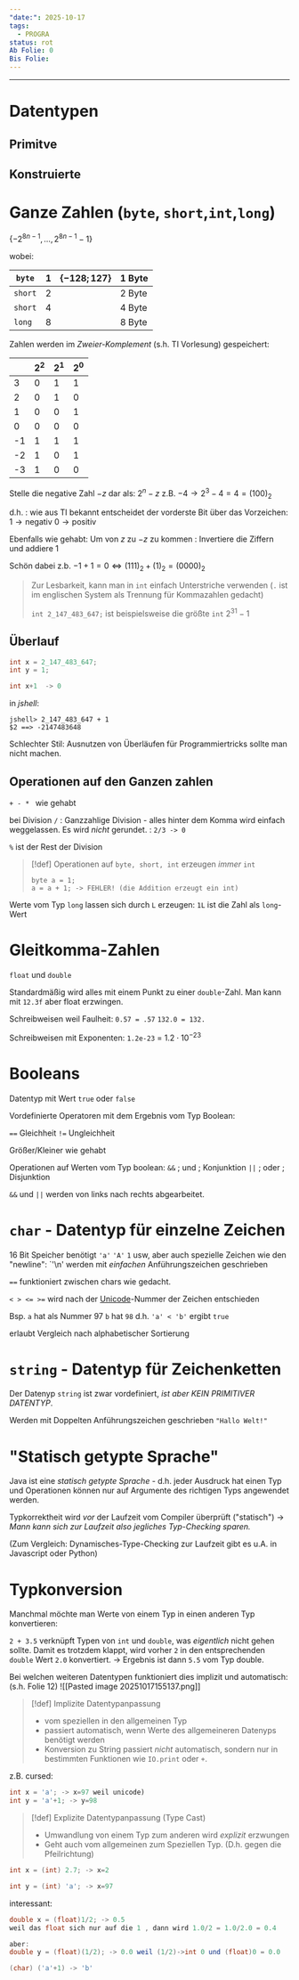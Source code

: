 ```yaml
---
"date:": 2025-10-17
tags:
  - PROGRA
status: rot
Ab Folie: 0
Bis Folie:
---
```

---

# Datentypen

## Primitve

## Konstruierte



# Ganze Zahlen (`byte`, `short`,`int`,`long`)

$\{ -2^{8n-1} ,\dots,2^{8n-1}-1\}$

wobei:

| `byte`  | 1   | $\{ -128;127 \}$ | 1 Byte |
| ------- | --- | ---------------- | ------ |
| `short` | 2   |                  | 2 Byte |
| `short` | 4   |                  | 4 Byte |
| `long`  | 8   |                  | 8 Byte |
Zahlen werden im *Zweier-Komplement* (s.h. TI Vorlesung) gespeichert:

|     | $2^{2}$ | $2^{1}$ | $2^{0}$ |
| --- | ------- | ------- | ------- |
| 3   | 0       | 1       | 1       |
| 2   | 0       | 1       | 0       |
| 1   | 0       | 0       | 1       |
| 0   | 0       | 0       | 0       |
| -1  | 1       | 1       | 1       |
| -2  | 1       | 0       | 1       |
| -3  | 1       | 0       | 0       |

Stelle die negative Zahl $-z$ dar als: $2^{n}-z$
z.B. $-4 \to 2^{3}-4=4=(100)_{2}$

d.h. : wie aus TI bekannt entscheidet der vorderste Bit über das Vorzeichen:
 $1\to \text{negativ}$
 $0 \to \text{positiv}$

Ebenfalls wie gehabt:
Um von $z$ zu $-z$ zu kommen : Invertiere die Ziffern und addiere $1$

Schön dabei z.b.
$-1+1=0\iff (111)_{2}+(1)_{2}=(0000)_{2}$


> Zur Lesbarkeit, kann man in `int` einfach Unterstriche verwenden (`.` ist im englischen System als Trennung für Kommazahlen gedacht)
> 
> `int 2_147_483_647;` ist beispielsweise die größte `int` $2^{31}-1$

## Überlauf
```java
int x = 2_147_483_647;
int y = 1;

int x+1  -> 0
```

in *jshell*:
```
jshell> 2_147_483_647 + 1  
$2 ==> -2147483648
```

Schlechter Stil: Ausnutzen von Überläufen für Programmiertricks sollte man nicht machen.

## Operationen auf den Ganzen zahlen

`+ - * ` wie gehabt

bei Division `/` : Ganzzahlige Division - alles hinter dem Komma wird einfach weggelassen.
Es wird *nicht* gerundet. : `2/3 -> 0`

`%` ist der Rest der Division

>[!def]
> Operationen auf `byte, short, int` erzeugen *immer* `int`
> ```
> byte a = 1;
> a = a + 1; -> FEHLER! (die Addition erzeugt ein int)
> ```

Werte vom Typ `long` lassen sich durch `L` erzeugen: `1L` ist die Zahl als `long`-Wert

# Gleitkomma-Zahlen
`float` und `double`

Standardmäßig wird alles mit einem Punkt zu einer `double`-Zahl.
Man kann mit `12.3f` aber float erzwingen.

Schreibweisen weil Faulheit:
`0.57 = .57`
`132.0 = 132.`

Schreibweisen mit Exponenten:
`1.2e-23` = $1.2\cdot 10^{-23}$


# Booleans

Datentyp mit Wert `true` oder `false`

Vordefinierte Operatoren mit dem Ergebnis vom Typ Boolean:

 ` == ` Gleichheit 
` != ` Ungleichheit

Größer/Kleiner wie gehabt

Operationen auf Werten vom Typ boolean:
`&&` ; und ; Konjunktion
`||` ; oder ; Disjunktion

`&&` und `||` werden von links nach rechts abgearbeitet.


# `char` - Datentyp für einzelne Zeichen
16 Bit Speicher benötigt
`'a'` `'A'` `1` usw, aber auch spezielle Zeichen wie den "newline": `'\n'
werden mit *einfachen* Anführungszeichen geschrieben


` == ` funktioniert zwischen chars wie gedacht.

`< > <= >=` wird nach der [Unicode](https://de.wikipedia.org/wiki/Unicode)-Nummer der Zeichen entschieden

Bsp. `a` hat als Nummer 97 `b` hat `98` 
d.h. ` 'a' < 'b' ` ergibt `true`

erlaubt Vergleich nach alphabetischer Sortierung
# `string` - Datentyp für Zeichenketten
Der Datenyp `string` ist zwar vordefiniert, *ist aber KEIN PRIMITIVER DATENTYP*.

Werden mit Doppelten Anführungszeichen geschrieben `"Hallo Welt!"`

# "Statisch getypte Sprache"
Java ist eine *statisch getypte Sprache* - d.h. jeder Ausdruck hat einen Typ und Operationen können nur auf Argumente des richtigen Typs angewendet werden.

Typkorrektheit wird *vor* der Laufzeit vom Compiler überprüft ("statisch") -> *Mann kann sich zur Laufzeit also jegliches Typ-Checking sparen.* 

(Zum Vergleich: Dynamisches-Type-Checking zur Laufzeit gibt es u.A. in Javascript oder Python)

# Typkonversion
Manchmal möchte man Werte von einem Typ in einen anderen Typ konvertieren:

`2 + 3.5` verknüpft Typen von `int` und `double`, was *eigentlich* nicht gehen sollte.
Damit es trotzdem klappt, wird vorher `2` in den entsprechenden `double` Wert `2.0` konvertiert.
-> Ergebnis ist dann `5.5` vom Typ double.

Bei welchen weiteren Datentypen funktioniert dies implizit und automatisch: (s.h. Folie 12)
![[Pasted image 20251017155137.png]]

>[!def] Implizite Datentypanpassung
>- vom speziellen in den allgemeinen Typ
>- passiert automatisch, wenn Werte des allgemeineren Datenyps benötigt werden
>- Konversion zu String passiert *nicht* automatisch, sondern nur in bestimmten Funktionen wie `IO.print` oder `+`.

z.B. cursed:
```java
int x = 'a'; -> x=97 weil unicode)
int y = 'a'+1; -> y=98
```

>[!def] Explizite Datentypanpassung (Type Cast)
> - Umwandlung von einem Typ zum anderen wird *explizit* erzwungen
> - Geht auch vom allgemeinen zum Speziellen Typ. (D.h. gegen die Pfeilrichtung)


```java
int x = (int) 2.7; -> x=2

int y = (int) 'a'; -> x=97

```

interessant:
```java
double x = (float)1/2; -> 0.5
weil das float sich nur auf die 1 , dann wird 1.0/2 = 1.0/2.0 = 0.4

aber:
double y = (float)(1/2); -> 0.0 weil (1/2)->int 0 und (float)0 = 0.0

```

```java
(char) ('a'+1) -> 'b'
```